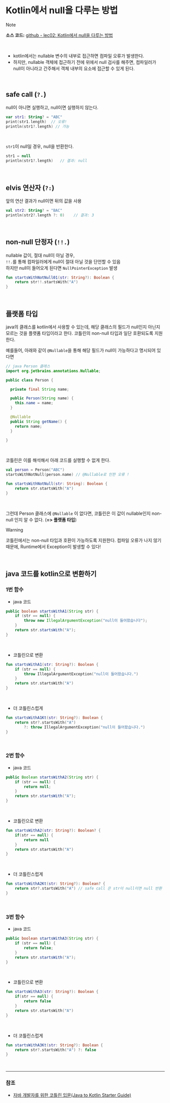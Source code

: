 # Kotlin에서 null을 다루는 방법

> [!NOTE]
> **소스 코드:** 
> [github - lec02: Kotlin에서 null을 다루는 방법](https://github.com/cos850/java-to-kotlin-starter-guide/tree/master/src/main/kotlin/com/lannstark/lec02)

<br />

- kotlin에서는 nullable 변수의 내부로 접근하면 컴파일 오류가 발생한다.
- 하지만, nullable 객체에 접근하기 전에 위에서 null 검사를 해주면, 컴파일러가 null이 아니라고 간주해서 객체 내부의 요소에 접근할 수 있게 된다.

<br />

## safe call (`?.`)
null이 아니면 실행하고, null이면 실행하지 않는다.
```kotlin
var str1: String? = "ABC"
print(str1.length)  // 오류!
println(str1?.length) // 가능
```
<br />

`str1`이 null일 경우, null을 반환한다.
```kotlin
str1 = null
println(str1?.length)   // 결과: null
```


<br />

## elvis 연산자 (`?:`)
앞의 연산 결과가 null이면 뒤의 값을 사용

```kotlin
val str2: String? = "BAC"
println(str2?.length ?: 0)    // 결과: 3
```


<br />

## non-null 단정자 (`!!.`)
nullable 값이, 절대 null이 아닐 경우, \
`!!.`를 통해 컴파일러에게 null이 절대 아닐 것을 단언할 수 있음 \
하지만 null이 들어오게 된다면 `NullPointerException` 발생

```kotlin
fun startsWithNotNull01(str: String?): Boolean {
    return str!!.startsWith("A")
}
```


<br />

## 플랫폼 타입
java의 클래스를 kotlin에서 사용할 수 있는데, 해당 클래스의 필드가 null인지 아닌지 모르는 것을 플랫폼 타입이라고 한다.
코틀린의 non-null 타입과 일단 호환되도록 지원한다.

예를들어, 아래와 같이 `@Nullable`을 통해 해당 필드가 null이 가능하다고 명시되어 있다면

```java
// java Person 클래스
import org.jetbrains.annotations.Nullable;

public class Person {

  private final String name;

  public Person(String name) {
    this.name = name;
  }

  @Nullable
  public String getName() {
    return name;
  }

}
```
<br />

코틀린은 이를 해석해서 아래 코드를 실행할 수 없게 한다.

```kotlin
val person = Person("ABC")
startsWithNotNull(person.name) // @Nullable로 인한 오류 !

fun startsWithNotNull(str: String): Boolean {
    return str.startsWith("A")
}
```

<br />

그런데 Person 클래스에 `@Nullable` 이 없다면, 코틀린은 이 값이 nullable인지 non-null 인지 알 수 없다. (**=> 플랫폼 타입**)

> [!WARNING] 
> 코틀린에서는 non-null 타입과 호환이 가능하도록 지원한다.
> 컴파일 오류가 나지 않기 때문에, Runtime에서 Exception이 발생할 수 있다!



<br />

## java 코드를 kotlin으로 변환하기

### 1번 함수
- java 코드
```java
public boolean startsWithA1(String str) {
    if (str == null) {
        throw new IllegalArgumentException("null이 들어왔습니다");
    }
    return str.startsWith("A");
}
```

<br />

- 코틀린으로 변환 
```kotlin
fun startsWithA1(str: String?): Boolean {
    if (str == null) {
        throw IllegalArgumentException("null이 들어왔습니다.")
    }
    return str.startsWith("A")
}
```

<br />

- 더 코틀린스럽게
```kotlin
fun startsWithA1Kt(str: String?): Boolean {
    return str?.startsWith("A")
        ?: throw IllegalArgumentException("null이 들어왔습니다.")
}
```

<br />

### 2번 함수
- java 코드
```java
public Boolean startsWithA2(String str) {
    if (str == null) {
        return null;
    }
    return str.startsWith("A");
}
```

<br />

- 코틀린으로 변환
```kotlin
fun startsWithA2(str: String?): Boolean? {
    if(str == null) {
        return null
    }
    return str.startsWith("A")
}
```

<br />

- 더 코틀린스럽게
```kotlin
fun startsWithA2Kt(str: String?): Boolean? {
    return str?.startsWith("A") // safe call 은 str이 null이면 null 반환
}
```


<br />

### 3번 함수
- java 코드
```java
public boolean startsWithA3(String str) {
    if (str == null) {
        return false;
    }
    return str.startsWith("A");
}
```

<br />

- 코틀린으로 변환
```kotlin
fun startsWithA3(str: String?): Boolean {
    if(str == null) {
        return false
    }
    return str.startsWith("A")
}
```

<br />

- 더 코틀린스럽게
```kotlin
fun startsWithA3Kt(str: String?): Boolean {
    return str?.startsWith("A") ?: false
}
```

<br />

------
### 참조
- [자바 개발자를 위한 코틀린 입문(Java to Kotlin Starter Guide)](https://www.inflearn.com/course/java-to-kotlin/dashboard)